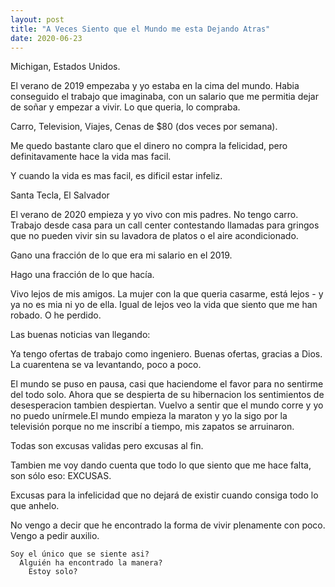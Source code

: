 ```yaml
---
layout: post
title: "A Veces Siento que el Mundo me esta Dejando Atras"
date: 2020-06-23
---
```


Michigan, Estados Unidos.

El verano de 2019 empezaba y yo estaba en la cima del mundo. 
Habia conseguido el trabajo que imaginaba, con un salario que me permitia dejar de soñar y empezar a vivir. Lo que queria, lo compraba.

  Carro,
  Television,
  Viajes,
  Cenas de $80 (dos veces por semana).

Me quedo bastante claro que el dinero no compra la felicidad, pero definitavamente hace la vida mas facil. 

Y cuando la vida es mas facil, es dificil estar infeliz. 
 
Santa Tecla, El Salvador
 
El verano de 2020 empieza y yo vivo con mis padres. No tengo carro. Trabajo desde casa para un call center contestando llamadas para gringos que no pueden vivir sin su lavadora de platos o el aire acondicionado.

Gano una fracción de lo que era mi salario en el 2019. 

Hago una fracción de lo que hacía. 

Vivo lejos de mis amigos. La mujer con la que queria casarme, está lejos - y ya no es mia ni yo de ella. Igual de lejos veo la vida que siento que me han robado. O he perdido.

Las buenas noticias van llegando: 

  Ya tengo ofertas de trabajo como ingeniero. Buenas ofertas, gracias a Dios. 
  La cuarentena se va levantando, poco a poco. 

El mundo se puso en pausa, casi que haciendome el favor para no sentirme del todo solo. Ahora que se despierta de su hibernacion los sentimientos de desesperacion tambien despiertan.
Vuelvo a sentir que el mundo corre y yo no puedo unírmele.El mundo empieza la maraton y yo la sigo por la televisión porque no me inscribí a tiempo, mis zapatos se arruinaron.

Todas son excusas validas pero excusas al fin. 

Tambien me voy dando cuenta que todo lo que siento que me hace falta, son sólo eso: EXCUSAS.

Excusas para la infelicidad que no dejará de existir cuando consiga todo lo que anhelo. 

No vengo a decir que he encontrado la forma de vivir plenamente con poco. Vengo a pedir auxilio. 

    Soy el único que se siente asi?
      Alguién ha encontrado la manera?
        Estoy solo?

